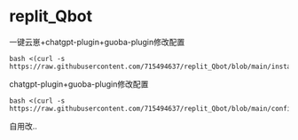 # replit_Qbot

一键云崽+chatgpt-plugin+guoba-plugin修改配置
```
bash <(curl -s https://raw.githubusercontent.com/715494637/replit_Qbot/blob/main/install.sh)
```
chatgpt-plugin+guoba-plugin修改配置
```
bash <(curl -s https://raw.githubusercontent.com/715494637/replit_Qbot/blob/main/config.sh)
```

自用改..
